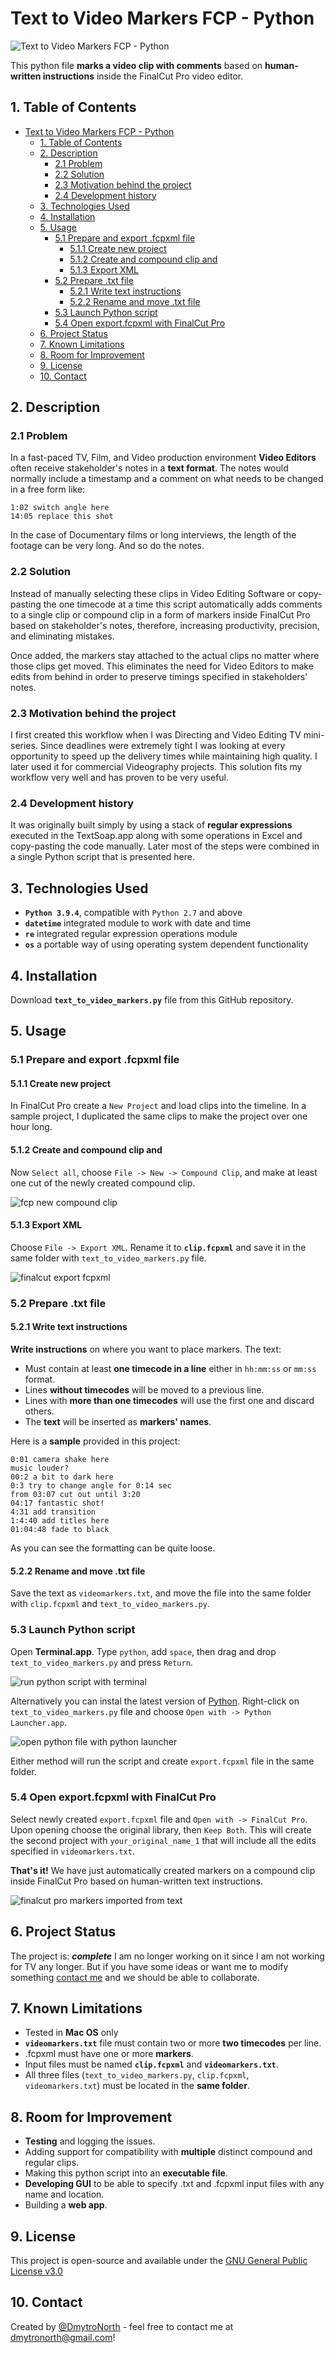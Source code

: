 # Text to Video Markers FCP - Python

![Text to Video Markers FCP - Python](png/main2.png)

This python file **marks a video clip with comments** based on **human-written instructions** inside the FinalCut Pro video editor.

## 1. Table of Contents

- [Text to Video Markers FCP - Python](#text-to-video-markers-fcp---python)
  - [1. Table of Contents](#1-table-of-contents)
  - [2. Description](#2-description)
    - [2.1 Problem](#21-problem)
    - [2.2 Solution](#22-solution)
    - [2.3 Motivation behind the project](#23-motivation-behind-the-project)
    - [2.4 Development history](#24-development-history)
  - [3. Technologies Used](#3-technologies-used)
  - [4. Installation](#4-installation)
  - [5. Usage](#5-usage)
    - [5.1 Prepare and export .fcpxml file](#51-prepare-and-export-fcpxml-file)
      - [5.1.1 Create new project](#511-create-new-project)
      - [5.1.2 Create and compound clip and](#512-create-and-compound-clip-and)
      - [5.1.3 Export XML](#513-export-xml)
    - [5.2 Prepare .txt file](#52-prepare-txt-file)
      - [5.2.1 Write text instructions](#521-write-text-instructions)
      - [5.2.2 Rename and move .txt file](#522-rename-and-move-txt-file)
    - [5.3 Launch Python script](#53-launch-python-script)
    - [5.4 Open export.fcpxml with FinalCut Pro](#54-open-exportfcpxml-with-finalcut-pro)
  - [6. Project Status](#6-project-status)
  - [7. Known Limitations](#7-known-limitations)
  - [8. Room for Improvement](#8-room-for-improvement)
  - [9. License](#9-license)
  - [10. Contact](#10-contact)

<!-- * [License](#license) -->

## 2. Description

### 2.1 Problem

In a fast-paced TV, Film, and Video production environment **Video Editors** often receive stakeholder's notes in a **text format**. The notes would normally include a timestamp and a comment on what needs to be changed in a free form like:

```
1:02 switch angle here
14:05 replace this shot
```

In the case of Documentary films or long interviews, the length of the footage can be very long. And so do the notes.

### 2.2 Solution

Instead of manually selecting these clips in Video Editing Software or copy-pasting the one timecode at a time this script automatically adds comments to a single clip or compound clip in a form of markers inside FinalCut Pro based on stakeholder's notes, therefore, increasing productivity, precision, and eliminating mistakes. 

Once added, the markers stay attached to the actual clips no matter where those clips get moved. This eliminates the need for Video Editors to make edits from behind in order to preserve timings specified in stakeholders' notes. 

### 2.3 Motivation behind the project

I first created this workflow when I was Directing and Video Editing TV mini-series. Since deadlines were extremely tight I was looking at every opportunity to speed up the delivery times while maintaining high quality. I later used it for commercial Videography projects. This solution fits my workflow very well and has proven to be very useful.

### 2.4 Development history
It was originally built simply by using a stack of **regular expressions** executed in the TextSoap.app along with some operations in Excel and copy-pasting the code manually. Later most of the steps were combined in a single Python script that is presented here.

## 3. Technologies Used
* **`Python 3.9.4`**, compatible with `Python 2.7` and above
* **`datetime`** integrated module to work with date and time
* **`re`** integrated regular expression operations module
* **`os`** a portable way of using operating system dependent functionality


## 4. Installation

Download **`text_to_video_markers.py`** file from this GitHub repository.

## 5. Usage

### 5.1 Prepare and export .fcpxml file

#### 5.1.1 Create new project

In FinalCut Pro create a `New Project` and load clips into the timeline. In a sample project, I duplicated the same clips to make the project over one hour long.

#### 5.1.2 Create and compound clip and 

Now `Select all`, choose `File -> New -> Compound Clip`, and make at least one cut of the newly created compound clip.

![fcp new compound clip](png/comp.png)

#### 5.1.3 Export XML

Choose `File -> Export XML`. Rename it to **`clip.fcpxml`** and save it in the same folder with `text_to_video_markers.py` file.

![finalcut export fcpxml](png/xmlexp.png)

### 5.2 Prepare .txt file

#### 5.2.1 Write text instructions

**Write instructions** on where you want to place markers. The text:

- Must contain at least **one timecode in a line** either in `hh:mm:ss` or `mm:ss` format.
- Lines **without timecodes** will be moved to a previous line.
- Lines with **more than one timecodes** will use the first one and discard others.
- The **text** will be inserted as **markers' names**.

Here is a **sample** provided in this project:

```
0:01 camera shake here
music louder? 
00:2 a bit to dark here
0:3 try to change angle for 0:14 sec
from 03:07 cut out until 3:20 
04:17 fantastic shot!
4:31 add transition
1:4:40 add titles here
01:04:48 fade to black
```

As you can see the formatting can be quite loose.

#### 5.2.2 Rename and move .txt file

Save the text as `videomarkers.txt`, and move the file into the same folder with `clip.fcpxml` and `text_to_video_markers.py`.

### 5.3 Launch Python script

Open **Terminal.app**. Type `python`, add `space`, then drag and drop `text_to_video_markers.py` and press `Return`.

![run python script with terminal](png/trm3.png)

Alternatively you can instal the latest version of [Python](https://www.python.org/downloads/macOS). Right-click on `text_to_video_markers.py` file and choose `Open with -> Python Launcher.app`.

![open python file with python launcher](png/pylaunch.png)

Either method will run the script and create `export.fcpxml` file in the same folder.
### 5.4 Open export.fcpxml with FinalCut Pro

Select newly created `export.fcpxml` file and `Open with -> FinalCut Pro`. Upon opening choose the original library, then `Keep Both`. This will create the second project with `your_original_name_1` that will include all the edits specified in `videomarkers.txt`.

**That's it!** We have just automatically created markers on a compound clip inside FinalCut Pro based on human-written text instructions.

![finalcut pro markers imported from text](png/mark-res.png)

## 6. Project Status

The project is: **_complete_**
I am no longer working on it since I am not working for TV any longer. But if you have some ideas or want me to modify something [contact me](#contact) and we should be able to collaborate.

## 7. Known Limitations
* Tested in **Mac OS** only
* **`videomarkers.txt`** file must contain two or more **two timecodes** per line.
* .fcpxml must have one or more **markers**.
* Input files must be named **`clip.fcpxml`** and **`videomarkers.txt`**.
* All three files (`text_to_video_markers.py`, `clip.fcpxml`, `videomarkers.txt`) must be located in the **same folder**.
## 8. Room for Improvement
* **Testing** and logging the issues.
* Adding support for compatibility with **multiple** distinct compound and regular clips.
* Making this python script into an **executable file**.
* **Developing GUI** to be able to specify .txt and .fcpxml input files with any name and location.
* Building a **web app**.

## 9. License

This project is open-source and available under the [GNU General Public License v3.0](https://choosealicense.com/licenses/gpl-3.0/#)

## 10. Contact

Created by [@DmytroNorth](https://github.com/DmytroNorth) - feel free to contact me at dmytronorth@gmail.com!
